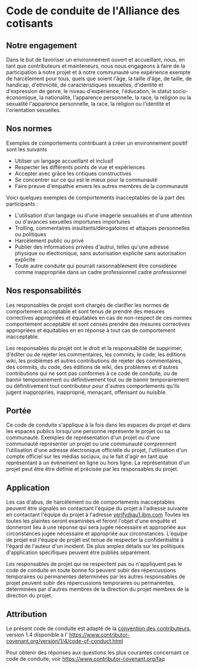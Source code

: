 # Code de conduite de l'Alliance des cotisants

## Notre engagement

Dans le but de favoriser un environnement ouvert et accueillant, nous, en tant que
contributeurs et mainteneurs, nous nous engageons à faire de la participation à notre projet et à notre
communauté une expérience exempte de harcèlement pour tous, quels que soient l'âge, la taille
d'âge, de taille, de handicap, d'ethnicité, de caractéristiques sexuelles, d'identité et d'expression de genre,
le niveau d'expérience, l'éducation, le statut socio-économique, la nationalité, l'apparence personnelle, la race, la religion ou la sexualité
l'apparence personnelle, la race, la religion ou l'identité et l'orientation sexuelles.

## Nos normes

Exemples de comportements contribuant à créer un environnement positif
sont les suivants

* Utiliser un langage accueillant et inclusif
* Respecter les différents points de vue et expériences
* Accepter avec grâce les critiques constructives
* Se concentrer sur ce qui est le mieux pour la communauté
* Faire preuve d'empathie envers les autres membres de la communauté

Voici quelques exemples de comportements inacceptables de la part des participants :

* L'utilisation d'un langage ou d'une imagerie sexualisés et d'une attention ou d'avances sexuelles importunes
   importunes
* Trolling, commentaires insultants/dérogatoires et attaques personnelles ou politiques
* Harcèlement public ou privé
* Publier des informations privées d'autrui, telles qu'une adresse physique ou électronique, sans autorisation explicite
   sans autorisation explicite
* Toute autre conduite qui pourrait raisonnablement être considérée comme inappropriée dans un cadre professionnel
   cadre professionnel

## Nos responsabilités

Les responsables de projet sont chargés de clarifier les normes de comportement acceptable et sont tenus de prendre des mesures correctives appropriées et équitables en cas de non-respect de ces normes
comportement acceptable et sont censés prendre des mesures correctives appropriées et équitables en
en réponse à tout cas de comportement inacceptable.

Les responsables du projet ont le droit et la responsabilité de supprimer, d'éditer ou de rejeter les commentaires, les commits, le code, les éditions wiki, les problèmes et autres contributions
de rejeter des commentaires, des commits, du code, des éditions de wiki, des problèmes et d'autres contributions
qui ne sont pas conformes à ce code de conduite, ou de bannir temporairement ou définitivement tout
ou de bannir temporairement ou définitivement tout contributeur pour d'autres comportements qu'ils jugent inappropriés,
inapproprié, menaçant, offensant ou nuisible.

## Portée

Ce code de conduite s'applique à la fois dans les espaces du projet et dans les espaces publics
lorsqu'une personne représente le projet ou sa communauté. Exemples de représentation d'un projet ou d'une communauté
représenter un projet ou une communauté comprennent l'utilisation d'une adresse électronique
officielle du projet, l'utilisation d'un compte officiel sur les médias sociaux, ou le fait d'agir en tant que représentant
à un événement en ligne ou hors ligne. La représentation d'un projet peut être
être définie et précisée par les responsables du projet.

## Application

Les cas d'abus, de harcèlement ou de comportements inacceptables peuvent être signalés en contactant l'équipe du projet à l'adresse suivante
en contactant l'équipe du projet à l'adresse verify@au1.ibm.com Toutes les
toutes les plaintes seront examinées et feront l'objet d'une enquête et donneront lieu à une réponse qui sera jugée nécessaire et appropriée aux circonstances
jugée nécessaire et appropriée aux circonstances. L'équipe de projet est
l'équipe de projet est tenue de respecter la confidentialité à l'égard de l'auteur d'un incident.
De plus amples détails sur les politiques d'application spécifiques peuvent être publiés séparément.

Les responsables de projet qui ne respectent pas ou n'appliquent pas le code de conduite en toute bonne foi peuvent subir des répercussions temporaires ou permanentes déterminées par les autres responsables de projet
peuvent subir des répercussions temporaires ou permanentes, déterminées par d'autres membres de la direction du projet
membres de la direction du projet.

## Attribution

Le présent code de conduite est adapté de la [convention des contributeurs][homepage], version 1.4
disponible à l' https://www.contributor-covenant.org/version/1/4/code-of-conduct.html

[homepage]: https://www.contributor-covenant.org

Pour obtenir des réponses aux questions les plus courantes concernant ce code de conduite, voir
https://www.contributor-covenant.org/faq

<!-- v2.3.7 : caits-prod-app-gp_webui_20241231T140328-14_en_fr -->
